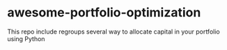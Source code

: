 # awesome-portfolio-optimization
This repo include regroups several way to allocate capital in your portfolio using Python
